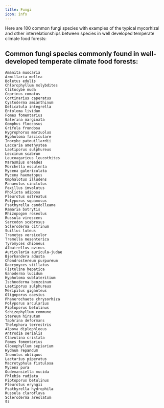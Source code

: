 ```yaml
---
title: Fungi
icon: info
---
```


Here are 100 common fungi species with examples of the typical mycorhizal and other interrelationships between species in well developed temperate climate food forests:

## Common fungi species commonly found in well-developed temperate climate food forests:

    Amanita muscaria
    Armillaria mellea
    Boletus edulis
    Chlorophyllum molybdites
    Clitocybe nuda
    Coprinus comatus
    Cortinarius caperatus
    Cystoderma amianthinum
    Delicatula integrella
    Entoloma lividum
    Fomes fomentarius
    Galerina marginata
    Gomphus floccosus
    Grifola frondosa
    Hygrophorus marzuolus
    Hypholoma fasciculare
    Inocybe patouillardii
    Laccaria amethystea
    Laetiporus sulphureus
    Leccinum scabrum
    Leucoagaricus leucothites
    Marasmius oreades
    Morchella esculenta
    Mycena galericulata
    Mycena haematopus
    Omphalotus illudens
    Panaeolus cinctulus
    Paxillus involutus
    Pholiota adiposa
    Pleurotus ostreatus
    Polyporus squamosus
    Psathyrella candolleana
    Ramaria botrytis
    Rhizopogon roseolus
    Russula virescens
    Sarcodon scabrosus
    Scleroderma citrinum
    Suillus luteus
    Trametes versicolor
    Tremella mesenterica
    Tyromyces chioneus
    Albatrellus ovinus
    Auricularia auricula-judae
    Bjerkandera adusta
    Chondrostereum purpureum
    Dacrymyces stillatus
    Fistulina hepatica
    Ganoderma lucidum
    Hypholoma sublateritium
    Ischnoderma benzoinum
    Laetiporus sulphureus
    Meripilus giganteus
    Oligoporus caesius
    Phanerochaete chrysorhiza
    Polyporus arcularius
    Piptoporus betulinus
    Schizophyllum commune
    Stereum hirsutum
    Taphrina deformans
    Thelephora terrestris
    Alpova diplophloeus
    Antrodia serialis
    Clavulina cristata
    Fomes fomentarius
    Gloeophyllum sepiarium
    Hydnum repandum
    Inonotus obliquus
    Lactarius piperatus
    Macrotyphula fistulosa
    Mycena pura
    Oudemansiella mucida
    Phlebia radiata
    Piptoporus betulinus
    Pleurotus eryngii
    Psathyrella hydrophila
    Russula claroflava
    Scleroderma areolatum
    St

